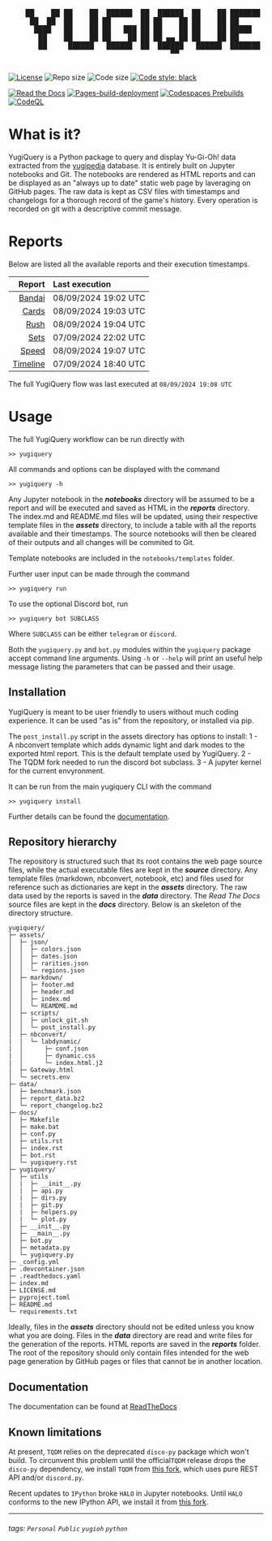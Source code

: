 <div align='center'>
    <pre>
        <br>
    ██    ██ ██    ██  ██████  ██  ██████  ██    ██ ███████ ██████  ██    ██ 
     ██  ██  ██    ██ ██       ██ ██    ██ ██    ██ ██      ██   ██  ██  ██  
      ████   ██    ██ ██   ███ ██ ██    ██ ██    ██ █████   ██████    ████   
       ██    ██    ██ ██    ██ ██ ██ ▄▄ ██ ██    ██ ██      ██   ██    ██    
       ██     ██████   ██████  ██  ██████   ██████  ███████ ██   ██    ██    
                                      ▀▀                                     
    </pre>
</div>

[![License](https://img.shields.io/github/license/guigoruiz1/yugiquery)](https://github.com/guigoruiz1/yugiquery/blob/main/LICENSE.md)
![Repo size](https://img.shields.io/github/repo-size/guigoruiz1/yugiquery)
![Code size](https://img.shields.io/github/languages/code-size/guigoruiz1/yugiquery)
[![Code style: black](https://img.shields.io/badge/code%20style-black-000000.svg)](https://github.com/psf/black)

[![Read the Docs](https://img.shields.io/readthedocs/yugiquery/latest)](https://yugiquery.readthedocs.io/en/latest/)
[![Pages-build-deployment](https://github.com/guigoruiz1/yugiquery/actions/workflows/pages/pages-build-deployment/badge.svg)](https://github.com/guigoruiz1/yugiquery/actions/workflows/pages/pages-build-deployment)
[![Codespaces Prebuilds](https://github.com/guigoruiz1/yugiquery/actions/workflows/codespaces/create_codespaces_prebuilds/badge.svg)](https://github.com/guigoruiz1/yugiquery/actions/workflows/codespaces/create_codespaces_prebuilds)
[![CodeQL](https://github.com/guigoruiz1/yugiquery/actions/workflows/github-code-scanning/codeql/badge.svg)](https://github.com/guigoruiz1/yugiquery/actions/workflows/github-code-scanning/codeql)
<!-- [![hackmd-github-sync-badge](https://hackmd.io/VkEfdO3nRyuIZedC4FRPZA/badge)](https://hackmd.io/VkEfdO3nRyuIZedC4FRPZA) -->

# What is it?

YugiQuery is a Python package to query and display Yu-Gi-Oh! data extracted from the [yugipedia](http://yugipedia.com) database. It is entirely built on Jupyter notebooks and Git. The notebooks are rendered as HTML reports and can be displayed as an "always up to date" static web page by laveraging on GitHub pages. The raw data is kept as CSV files with timestamps and changelogs for a thorough record of the game's history. Every operation is recorded on git with a descriptive commit message. 

# Reports

Below are listed all the available reports and their execution timestamps. 

|                    Report | Last execution       |
| -------------------------:|:-------------------- |
| [Bandai](reports/Bandai.html) | 08/09/2024 19:02 UTC |
| [Cards](reports/Cards.html) | 08/09/2024 19:03 UTC |
| [Rush](reports/Rush.html) | 08/09/2024 19:04 UTC |
| [Sets](reports/Sets.html) | 07/09/2024 22:02 UTC |
| [Speed](reports/Speed.html) | 08/09/2024 19:07 UTC |
| [Timeline](reports/Timeline.html) | 07/09/2024 18:40 UTC |


The full YugiQuery flow was last executed at `08/09/2024 19:08 UTC`

# Usage

The full YugiQuery workflow can be run directly with 

```
>> yugiquery
```

All commands and options can be displayed with the command
```
>> yugiquery -h
```

Any Jupyter notebook in the ***notebooks*** directory will be assumed to be a report and will be executed and saved as HTML in the ***reports*** directory. The index.md and README.md files will be updated, using their respective template files in the ***assets*** directory, to include a table with all the reports available and their timestamps. The source notebooks will then be cleared of their outputs and all changes will be commited to Git.

Template notebooks are included in the `notebooks/templates` folder.

Further user input can be made through the command
```
>> yugiquery run
```

To use the optional Discord bot, run
```
>> yugiquery bot SUBCLASS
```
Where `SUBCLASS` can be either `telegram` or `discord`.

Both the `yugiquery.py` and `bot.py` modules within the `yugiquery` package accept command line arguments. Using `-h` or `--help` will print an useful help message listing the parameters that can be passed and their usage.

## Installation

YugiQuery is meant to be user friendly to users without much coding experience. It can be used "as is" from the repository, or installed via pip.

The `post_install.py` script in the assets directory has options to install: 
1 - A nbconvert template which adds dynamic light and dark modes to the exported html report. This is the default template used by YugiQuery.
2 - The TQDM fork needed to run the discord bot subclass.
3 - A jupyter kernel for the current envyronment.

It can be run from the main yugiquery CLI with the command
```
>> yugiquery install
```

Further details can be found the [documentation](#documentation).

## Repository hierarchy

The repository is structured such that its root contains the web page source files, while the actual executable files are kept in the ***source*** directory. Any template files (markdown, nbconvert, notebook, etc) and files used for reference such as dictionaries are kept in the ***assets*** directory. The raw data used by the reports is saved in the ***data*** directory. The *Read The Docs* source files are kept in the ***docs*** directory. Below is an skeleton of the directory structure.

```
yugiquery/
├─ assets/
│  ├─ json/
│  │  ├─ colors.json
│  │  ├─ dates.json
│  │  ├─ rarities.json
│  │  └─ regions.json
│  ├─ markdown/
│  │  ├─ footer.md
│  │  ├─ header.md
│  │  ├─ index.md
│  │  └─ REAMDME.md
│  ├─ scripts/
│  │  ├─ unlock_git.sh
│  │  └─ post_install.py
│  ├─ nbconvert/
|  |  └─ labdynamic/
|  │      ├─ conf.json
|  │      ├─ dynamic.css
|  │      └─ index.html.j2
│  ├─ Gateway.html
│  └─ secrets.env
├─ data/
│  ├─ benchmark.json
│  ├─ report_data.bz2
│  └─ report_changelog.bz2
├─ docs/
│  ├─ Makefile
│  ├─ make.bat
│  ├─ conf.py
│  ├─ utils.rst
│  ├─ index.rst
│  ├─ bot.rst
│  └─ yugiquery.rst
├─ yugiquery/
│  ├─ utils
│  |  ├─ __init__.py
│  |  ├─ api.py
│  |  ├─ dirs.py
│  |  ├─ git.py
│  |  ├─ helpers.py
│  |  └─ plot.py
│  ├─ __init__.py
│  ├─ __main__.py
│  ├─ bot.py
│  ├─ metadata.py
│  └─ yugiquery.py
├─ _config.yml
├─ .devcontainer.json
├─ .readthedocs.yaml
├─ index.md
├─ LICENSE.md
├─ pyproject.toml
├─ README.md
└─ requirements.txt
```

Ideally, files in the ***assets*** directory should not be edited unless you know what you are doing. Files in the ***data*** directory are read and write files for the generation of the reports. HTML reports are saved in the ***reports*** folder. The root of the repository should only contain files intended for the web page generation by GitHub pages or files that cannot be in another location.

## Documentation

The documentation can be found at [ReadTheDocs](https://yugiquery.readthedocs.io/en/latest/)

## Known limitations

At present, `TQDM` relies on the deprecated `disco-py` package which won't build. To circunvent this problem until the official`TQDM` release drops the `disco-py` dependency, we install `TQDM` from [this fork](https://github.com/guigoruiz1/tqdm), which uses pure REST API and/or `discord.py`.

Recent updates to `IPython` broke `HALO` in Jupyter notebooks. Until `HALO` conforms to the new IPython API, we install it from [this fork](https://github.com/guigoruiz1/halo).

---

###### tags: `Personal` `Public` `yugioh` `python`
